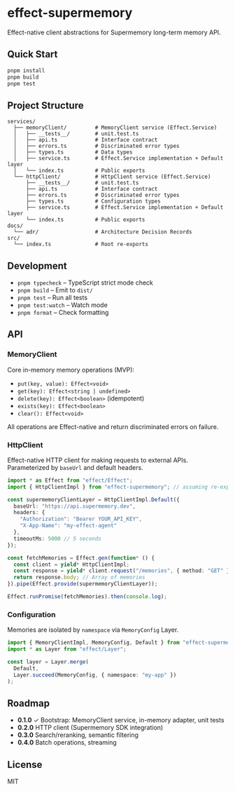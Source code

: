 # effect-supermemory

Effect-native client abstractions for Supermemory long-term memory API.

## Quick Start

```bash
pnpm install
pnpm build
pnpm test
```

## Project Structure

```
services/
  ├── memoryClient/         # MemoryClient service (Effect.Service)
  │   ├── __tests__/        # unit.test.ts
  │   ├── api.ts            # Interface contract
  │   ├── errors.ts         # Discriminated error types
  │   ├── types.ts          # Data types
  │   ├── service.ts        # Effect.Service implementation + Default layer
  │   └── index.ts          # Public exports
  └── httpClient/           # HttpClient service (Effect.Service)
      ├── __tests__/        # unit.test.ts
      ├── api.ts            # Interface contract
      ├── errors.ts         # Discriminated error types
      ├── types.ts          # Configuration types
      ├── service.ts        # Effect.Service implementation + Default layer
      └── index.ts          # Public exports
docs/
  └── adr/                  # Architecture Decision Records
src/
  └── index.ts              # Root re-exports
```

## Development

- `pnpm typecheck` – TypeScript strict mode check
- `pnpm build` – Emit to `dist/`
- `pnpm test` – Run all tests
- `pnpm test:watch` – Watch mode
- `pnpm format` – Check formatting

## API

### MemoryClient

Core in-memory memory operations (MVP):
- `put(key, value): Effect<void>`
- `get(key): Effect<string | undefined>`
- `delete(key): Effect<boolean>` (idempotent)
- `exists(key): Effect<boolean>`
- `clear(): Effect<void>`

All operations are Effect-native and return discriminated errors on failure.

### HttpClient

Effect-native HTTP client for making requests to external APIs. Parameterized by `baseUrl` and default headers.

```ts
import * as Effect from "effect/Effect";
import { HttpClientImpl } from "effect-supermemory"; // assuming re-exported from root

const supermemoryClientLayer = HttpClientImpl.Default({
  baseUrl: "https://api.supermemory.dev",
  headers: {
    "Authorization": "Bearer YOUR_API_KEY",
    "X-App-Name": "my-effect-agent"
  },
  timeoutMs: 5000 // 5 seconds
});

const fetchMemories = Effect.gen(function* () {
  const client = yield* HttpClientImpl;
  const response = yield* client.request("/memories", { method: "GET" });
  return response.body; // Array of memories
}).pipe(Effect.provide(supermemoryClientLayer));

Effect.runPromise(fetchMemories).then(console.log);
```

### Configuration

Memories are isolated by `namespace` via `MemoryConfig` Layer.

```ts
import { MemoryClientImpl, MemoryConfig, Default } from "effect-supermemory";
import * as Layer from "effect/Layer";

const layer = Layer.merge(
  Default,
  Layer.succeed(MemoryConfig, { namespace: "my-app" })
);
```

## Roadmap

- **0.1.0** ✓ Bootstrap: MemoryClient service, in-memory adapter, unit tests
- **0.2.0** HTTP client (Supermemory SDK integration)
- **0.3.0** Search/reranking, semantic filtering
- **0.4.0** Batch operations, streaming

## License

MIT

